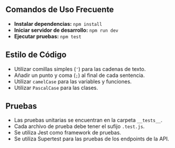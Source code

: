 ## Comandos de Uso Frecuente

-   **Instalar dependencias:** `npm install`
-   **Iniciar servidor de desarrollo:** `npm run dev`
-   **Ejecutar pruebas:** `npm test`

## Estilo de Código

-   Utilizar comillas simples (`'`) para las cadenas de texto.
-   Añadir un punto y coma (`;`) al final de cada sentencia.
-   Utilizar `camelCase` para las variables y funciones.
-   Utilizar `PascalCase` para las clases.

## Pruebas

-   Las pruebas unitarias se encuentran en la carpeta `__tests__`.
-   Cada archivo de prueba debe tener el sufijo `.test.js`.
-   Se utiliza Jest como framework de pruebas.
-   Se utiliza Supertest para las pruebas de los endpoints de la API.
